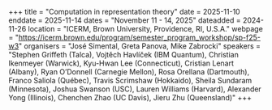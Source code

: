 +++
title = "Computation in representation theory"
date = 2025-11-10
enddate = 2025-11-14
dates = "November 11 - 14, 2025"
dateadded = 2024-11-26
location = "ICERM, Brown University, Providence, RI, U.S.A."
webpage = "https://icerm.brown.edu/program/semester_program_workshop/sp-f25-w3"
organisers = "José Simental, Greta Panova, Mike Zabrocki"
speakers = "Stephen Griffeth (Talca), Vojtěch Havlíček (IBM Quantum), Christian Ikenmeyer (Warwick), Kyu-Hwan Lee (Connecticut), Cristian Lenart (Albany), Ryan O’Donnell (Carnegie Mellon), Rosa Orellana (Dartmouth), Franco Saliola (Québec), Travis Scrimshaw (Hokkaido), Sheila Sundaram (Minnesota), Joshua Swanson (USC), Lauren Williams (Harvard), Alexander Yong (Illinois), Chenchen Zhao (UC Davis), Jieru Zhu (Queensland)"
+++

